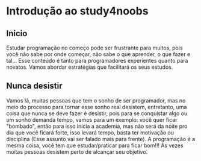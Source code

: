 # Introdução ao study4noobs 

## Inicio

 Estudar programação no começo pode ser frustrante para muitos, pois você não sabe por onde começar, não sabe o que aprender, o que fazer e tal... Esse conteúdo é tanto para programadores experientes quanto para novatos. Vamos abordar estratégias que facilitará os seus estudos.

 ## Nunca desistir
 
 Vamos lá, muitas pessoas que tem o sonho de ser programador, mas no meio do processo para tornar esse sonho real desistem, entretanto, uma coisa que nunca se deve fazer é desistir, pois para se conquistar algo ou um sonho demanda tempo, vamos para um exemplo: você quer ficar "bombado", então para isso inicia a academia, mas não será da noite pro dia que você ficará forte, isso levará tempo, basta ter motivação ou disciplina (Esse assunto vai ser falado mais para frente). A programação é a mesma coisa, você tem que estudar/praticar para ficar bom!!! As vezes muitas pessoas desistem perto de alcançar seu objetivo.

